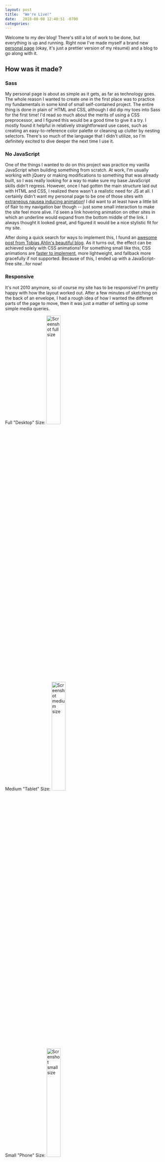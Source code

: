 ```yaml
---
layout: post
title:  "We're Live!"
date:   2018-08-08 12:40:51 -0700
categories: 
---
```


Welcome to my dev blog! There's still a lot of work to be done, but everything is up and running. Right now I've made myself a brand new [personal page](https://jcng.github.io/) (okay, it's just a prettier version of my r&eacute;sum&eacute;) and a blog to go along with it.

## How was it made?

### Sass
My personal page is about as simple as it gets, as far as technology goes. The whole reason I wanted to create one in the first place was to practice my fundamentals in some kind of small self-contained project. The entire thing is done in plain ol' HTML and CSS, although I did dip my toes into Sass for the first time! I'd read so much about the merits of using a CSS preprocessor, and I figured this would be a good time to give it a try. I mostly found it helpful in relatively straightforward use cases, such as creating an easy-to-reference color palette or cleaning up clutter by nesting selectors. There's so much of the language that I didn't utilize, so I'm definitely excited to dive deeper the next time I use it.

### No JavaScript
One of the things I wanted to do on this project was practice my vanilla JavaScript when building something from scratch. At work, I'm usually working with jQuery or making modifications to something that was already built, so I was really looking for a way to make sure my base JavaScript skills didn't regress. However, once I had gotten the main structure laid out with HTML and CSS, I realized there wasn't a realistic need for JS at all. I certainly didn't want my personal page to be one of those sites with [extraneous nausea inducing animation](https://alistapart.com/article/designing-safer-web-animation-for-motion-sensitivity)! I did want to at least have a little bit of flair to my navigation bar though -- just some small interaction to make the site feel more alive. I'd seen a link hovering animation on other sites in which an underline would expand from the bottom middle of the link. I always thought it looked great, and figured it would be a nice stylistic fit for my site.

After doing a quick search for ways to implement this, I found an [awesome post from Tobias Ahlin's beautiful blog](http://tobiasahlin.com/blog/css-trick-animating-link-underlines/). As it turns out, the effect can be achieved solely with CSS animations! For something small like this, CSS animations are [faster to implement](https://developers.google.com/web/fundamentals/design-and-ux/animations/css-vs-javascript), more lightweight, and fallback more gracefully if not supported. Because of this, I ended up with a JavaScript-free site...for now!

### Responsive
It's not 2010 anymore, so of course my site has to be responsive! I'm pretty happy with how the layout worked out. After a few minutes of sketching on the back of an envelope, I had a rough idea of how I wanted the different parts of the page to move, then it was just a matter of setting up some simple media queries.

Full "Desktop" Size:
<img src="/blog/images/screenshots/personal-large.png" alt="Screenshot full size" style="width: 30%;">

Medium "Tablet" Size:
<img src="/blog/images/screenshots/personal-medium.png" alt="Screenshot medium size" style="width: 30%;">

Small "Phone" Size:
<img src="/blog/images/screenshots/personal-small.png" alt="Screnshot small size" style="width: 30%;">

##What's next?